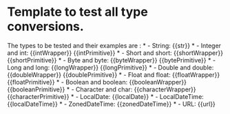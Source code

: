 <!--{{template.comment}}-->

# Template to test all type conversions.

The types to be tested and their examples are :
	 *   - String: {{str}}
	 *   - Integer and int: {{intWrapper}}  {{intPrimitive}}
	 *   - Short and short: {{shortWrapper}}  {{shortPrimitive}}
	 *   - Byte and byte: {{byteWrapper}}  {{bytePrimitive}}
	 *   - Long and long: {{longWrapper}}  {{longPrimitive}}
	 *   - Double and double: {{doubleWrapper}}  {{doublePrimitive}}
	 *   - Float and float: {{floatWrapper}}  {{floatPrimitive}}
	 *   - Boolean and boolean: {{booleanWrapper}}  {{booleanPrimitive}}
	 *   - Character and char: {{characterWrapper}}  {{characterPrimitive}}
	 *   - LocalDate: {{localDate}}
	 *   - LocalDateTime: {{localDateTime}}
	 *   - ZonedDateTime: {{zonedDateTime}}
	 *   - URL: {{url}}